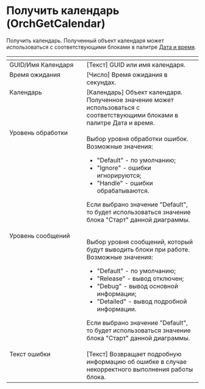 # Получить календарь (OrchGetCalendar)

Получить календарь. Полученный объект календаря может использоваться с соответствующими блоками в палитре [Дата и время](../data-i-vremya-datetime/).

<table data-header-hidden><thead><tr><th width="192.25" valign="top"></th><th width="293.16656494140625" valign="top"></th></tr></thead><tbody><tr><td valign="top">GUID/Имя Календаря</td><td valign="top">[Текст] GUID или имя календаря.</td></tr><tr><td valign="top">Время ожидания</td><td valign="top">[Число] Время ожидания в секундах.</td></tr><tr><td valign="top">Календарь</td><td valign="top">[Календарь] Объект календаря. Полученное значение может использоваться с соответствующими блоками в палитре Дата и время.</td></tr><tr><td valign="top">Уровень обработки</td><td valign="top"><p>Выбор уровня обработки ошибок. Возможные значения: </p><ul><li>"Default" - по умолчанию; </li><li>"Ignore" - ошибки игнорируются; </li><li>"Handle" - ошибки обрабатываются. </li></ul><p>Если выбрано значение "Default", то будет использоваться значение блока "Старт" данной диаграммы.</p></td></tr><tr><td valign="top">Уровень сообщений</td><td valign="top"><p>Выбор уровня сообщений, который будут выводить блоки при работе. Возможные значения: </p><ul><li>"Default" - по умолчанию; </li><li>"Release" - вывод отключен; </li><li>"Debug" - вывод основной информации; </li><li>"Detailed" - вывод подробной информации. </li></ul><p>Если выбрано значение "Default", то будет использоваться значение блока "Старт" данной диаграммы.</p></td></tr><tr><td valign="top">Текст ошибки</td><td valign="top">[Текст] Возвращает подробную информацию об ошибке в случае некорректного выполнения работы блока.</td></tr></tbody></table>
